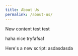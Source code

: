 ```yaml
---
title: About Us
permalink: /about-us/
---
```

New content test test

haha nice tryfafsaf

Here's a new script:
asdasdasda
